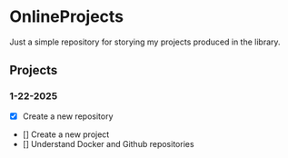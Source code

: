 # OnlineProjects
Just a simple repository for storying my projects produced in the library.

## Projects

### 1-22-2025
- [x] Create a new repository
- [] Create a new project
- [] Understand Docker and Github repositories